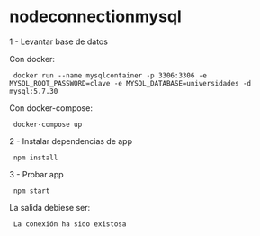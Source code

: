 # nodeconnectionmysql

 1 - Levantar base de datos

 Con docker:
     
     docker run --name mysqlcontainer -p 3306:3306 -e MYSQL_ROOT_PASSWORD=clave -e MYSQL_DATABASE=universidades -d mysql:5.7.30

 Con docker-compose:
     
     docker-compose up

 2 - Instalar dependencias de app
 
     npm install

 3 - Probar app
 
     npm start

La salida debiese ser:

     La conexión ha sido existosa

